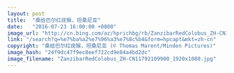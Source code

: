 ```yaml
---
layout: post
title:  "桑给巴尔红疣猴，坦桑尼亚"
date:   "2016-07-23 16:00:00 +0800"
image_url: "http://cn.bing.com/az/hprichbg/rb/ZanzibarRedColobus_ZH-CN11792109900_1920x1080.jpg"
link: "/search?q=%e7%ba%a2%e7%96%a3%e7%8c%b4&form=hpcapt&mkt=zh-cn"
copyright: "桑给巴尔红疣猴，坦桑尼亚 (© Thomas Marent/Minden Pictures)"
image_hash: "24f9dc47f9ec8eef722cd9e84a4bd2dc"
image_filename: "ZanzibarRedColobus_ZH-CN11792109900_1920x1080.jpg"
---
```

